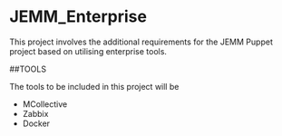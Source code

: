# JEMM_Enterprise

This project involves the additional requirements for the JEMM Puppet project based on utilising enterprise tools.

##TOOLS

The tools to be included in this project will be
<ul>
<li>MCollective</li>
<li>Zabbix</li>
<li>Docker</li>


